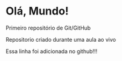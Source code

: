# Olá, Mundo!
 Primeiro repositório de Git/GitHub
 
 Repositorio criado durante uma aula ao vivo
 
 Essa linha foi adicionada no github!!!

